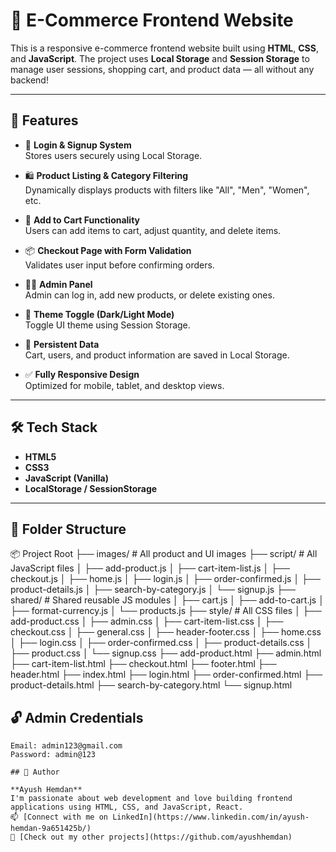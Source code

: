 # 🛒 E-Commerce Frontend Website

This is a responsive e-commerce frontend website built using **HTML**, **CSS**, and **JavaScript**. The project uses **Local Storage** and **Session Storage** to manage user sessions, shopping cart, and product data — all without any backend!

---

## 🚀 Features

- 🔐 **Login & Signup System**  
  Stores users securely using Local Storage.

- 🛍️ **Product Listing & Category Filtering**  
  Dynamically displays products with filters like "All", "Men", "Women", etc.

- 🛒 **Add to Cart Functionality**  
  Users can add items to cart, adjust quantity, and delete items.

- 📦 **Checkout Page with Form Validation**  
  Validates user input before confirming orders.

- 👨‍💼 **Admin Panel**  
  Admin can log in, add new products, or delete existing ones.

- 🎨 **Theme Toggle (Dark/Light Mode)**  
  Toggle UI theme using Session Storage.

- 🧠 **Persistent Data**  
  Cart, users, and product information are saved in Local Storage.

- ✅ **Fully Responsive Design**  
  Optimized for mobile, tablet, and desktop views.

---

## 🛠️ Tech Stack

- **HTML5**
- **CSS3**
- **JavaScript (Vanilla)**
- **LocalStorage / SessionStorage**

---


## 📁 Folder Structure

📦 Project Root
├── images/ # All product and UI images
├── script/ # All JavaScript files
│ ├── add-product.js
│ ├── cart-item-list.js
│ ├── checkout.js
│ ├── home.js
│ ├── login.js
│ ├── order-confirmed.js
│ ├── product-details.js
│ ├── search-by-category.js
│ └── signup.js
├── shared/ # Shared reusable JS modules
│ ├── cart.js
│ ├── add-to-cart.js
│ ├── format-currency.js
│ └── products.js
├── style/ # All CSS files
│ ├── add-product.css
│ ├── admin.css
│ ├── cart-item-list.css
│ ├── checkout.css
│ ├── general.css
│ ├── header-footer.css
│ ├── home.css
│ ├── login.css
│ ├── order-confirmed.css
│ ├── product-details.css
│ ├── product.css
│ └── signup.css
├── add-product.html
├── admin.html
├── cart-item-list.html
├── checkout.html
├── footer.html
├── header.html
├── index.html
├── login.html
├── order-confirmed.html
├── product-details.html
├── search-by-category.html
└── signup.html



## 🔓 Admin Credentials

```text
Email: admin123@gmail.com  
Password: admin@123

## 🙌 Author

**Ayush Hemdan**  
I'm passionate about web development and love building frontend applications using HTML, CSS, and JavaScript, React.  
📫 [Connect with me on LinkedIn](https://www.linkedin.com/in/ayush-hemdan-9a651425b/)  
📁 [Check out my other projects](https://github.com/ayushhemdan)

